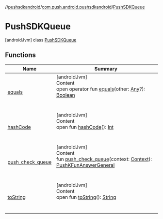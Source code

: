 //[pushsdkandroid](../../index.md)/[com.push.android.pushsdkandroid](../index.md)/[PushSDKQueue](index.md)



# PushSDKQueue  
 [androidJvm] class [PushSDKQueue](index.md)   


## Functions  
  
|  Name|  Summary| 
|---|---|
| <a name="kotlin/Any/equals/#kotlin.Any?/PointingToDeclaration/"></a>[equals](../../com.push.android.pushsdkandroid.core/-push-operative-data/index.md#%5Bkotlin%2FAny%2Fequals%2F%23kotlin.Any%3F%2FPointingToDeclaration%2F%5D%2FFunctions%2F327641397)| <a name="kotlin/Any/equals/#kotlin.Any?/PointingToDeclaration/"></a>[androidJvm]  <br>Content  <br>open operator fun [equals](../../com.push.android.pushsdkandroid.core/-push-operative-data/index.md#%5Bkotlin%2FAny%2Fequals%2F%23kotlin.Any%3F%2FPointingToDeclaration%2F%5D%2FFunctions%2F327641397)(other: [Any](https://kotlinlang.org/api/latest/jvm/stdlib/kotlin/-any/index.html)?): [Boolean](https://kotlinlang.org/api/latest/jvm/stdlib/kotlin/-boolean/index.html)  <br><br><br>
| <a name="kotlin/Any/hashCode/#/PointingToDeclaration/"></a>[hashCode](../../com.push.android.pushsdkandroid.core/-push-operative-data/index.md#%5Bkotlin%2FAny%2FhashCode%2F%23%2FPointingToDeclaration%2F%5D%2FFunctions%2F327641397)| <a name="kotlin/Any/hashCode/#/PointingToDeclaration/"></a>[androidJvm]  <br>Content  <br>open fun [hashCode](../../com.push.android.pushsdkandroid.core/-push-operative-data/index.md#%5Bkotlin%2FAny%2FhashCode%2F%23%2FPointingToDeclaration%2F%5D%2FFunctions%2F327641397)(): [Int](https://kotlinlang.org/api/latest/jvm/stdlib/kotlin/-int/index.html)  <br><br><br>
| <a name="com.push.android.pushsdkandroid/PushSDKQueue/push_check_queue/#android.content.Context/PointingToDeclaration/"></a>[push_check_queue](push_check_queue.md)| <a name="com.push.android.pushsdkandroid/PushSDKQueue/push_check_queue/#android.content.Context/PointingToDeclaration/"></a>[androidJvm]  <br>Content  <br>fun [push_check_queue](push_check_queue.md)(context: [Context](https://developer.android.com/reference/kotlin/android/content/Context.html)): [PushKFunAnswerGeneral](../../com.push.android.pushsdkandroid.core/-push-k-fun-answer-general/index.md)  <br><br><br>
| <a name="kotlin/Any/toString/#/PointingToDeclaration/"></a>[toString](../../com.push.android.pushsdkandroid.core/-push-operative-data/index.md#%5Bkotlin%2FAny%2FtoString%2F%23%2FPointingToDeclaration%2F%5D%2FFunctions%2F327641397)| <a name="kotlin/Any/toString/#/PointingToDeclaration/"></a>[androidJvm]  <br>Content  <br>open fun [toString](../../com.push.android.pushsdkandroid.core/-push-operative-data/index.md#%5Bkotlin%2FAny%2FtoString%2F%23%2FPointingToDeclaration%2F%5D%2FFunctions%2F327641397)(): [String](https://kotlinlang.org/api/latest/jvm/stdlib/kotlin/-string/index.html)  <br><br><br>

